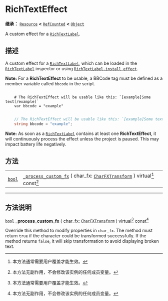 <!-- ⚠ 请勿编辑本文件 ⚠ -->
<!-- 本文档使用脚本从 WeDot 引擎源码仓库生成。 -->
<!-- 生成脚本：https://github.com/WeDot-Engine/WeDot/tree/4.3/doc/tools/make_md.py； -->
<!-- 原文件：https://github.com/WeDot-Engine/WeDot/tree/4.3/doc/classes/RichTextEffect.xml。 -->

<div id="_class_richtexteffect"></div>

# RichTextEffect

**继承：** [`Resource`](class_resource.md) **<** [`RefCounted`](class_refcounted.md) **<** [`Object`](class_object.md)

A custom effect for a [`RichTextLabel`](class_richtextlabel.md).

## 描述

A custom effect for a [`RichTextLabel`](class_richtextlabel.md), which can be loaded in the [`RichTextLabel`](class_richtextlabel.md) inspector or using [`RichTextLabel.install_effect`](class_richtextlabel.md#class_richtextlabel_method_install_effect).

 **Note:** For a **RichTextEffect** to be usable, a BBCode tag must be defined as a member variable called `bbcode` in the script.



```gdscript

    # The RichTextEffect will be usable like this: `[example]Some text[/example]`
    var bbcode = "example"
```

```csharp

    // The RichTextEffect will be usable like this: `[example]Some text[/example]`
    string bbcode = "example";
```



 **Note:** As soon as a [`RichTextLabel`](class_richtextlabel.md) contains at least one **RichTextEffect**, it will continuously process the effect unless the project is paused. This may impact battery life negatively.





## 方法

|||
|:-:|:--|
| [`bool`](class_bool.md) | [`_process_custom_fx`](class_richtexteffect.md#class_richtexteffect_private_method__process_custom_fx) ( char_fx: [`CharFXTransform`](class_charfxtransform.md) ) virtual[^virtual] const[^const] |

<!-- rst-class:: classref-section-separator -->

---

## 方法说明

<div id="_class_richtexteffect_private_method__process_custom_fx"></div>

[`bool`](class_bool.md) **_process_custom_fx** ( char_fx: [`CharFXTransform`](class_charfxtransform.md) ) virtual[^virtual] const[^const]<div id="class_richtexteffect_private_method__process_custom_fx"></div>

Override this method to modify properties in `char_fx`. The method must return `true` if the character could be transformed successfully. If the method returns `false`, it will skip transformation to avoid displaying broken text.

[^virtual]: 本方法通常需要用户覆盖才能生效。
[^const]: 本方法无副作用，不会修改该实例的任何成员变量。
[^vararg]: 本方法除了能接受在此处描述的参数外，还能够继续接受任意数量的参数。
[^constructor]: 本方法用于构造某个类型。
[^static]: 调用本方法无需实例，可直接使用类名进行调用。
[^operator]: 本方法描述的是使用本类型作为左操作数的有效运算符。
[^bitfield]: 这个值是由下列位标志构成位掩码的整数。
[^void]: 无返回值。

